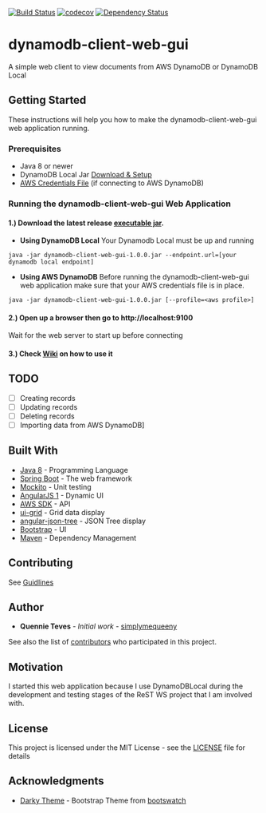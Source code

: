 [![Build Status](https://travis-ci.org/simplymequeeny/dynamodb-client-web-gui.svg?branch=master)](https://travis-ci.org/simplymequeeny/dynamodb-client-web-gui)
[![codecov](https://codecov.io/gh/simplymequeeny/dynamodb-client-web-gui/branch/master/graph/badge.svg)](https://codecov.io/gh/simplymequeeny/dynamodb-client-web-gui)
[![Dependency Status](https://www.versioneye.com/user/projects/595e7ea3368b08000ea483d6/badge.svg?style=flat-square)](https://www.versioneye.com/user/projects/595e7ea3368b08000ea483d6)

# dynamodb-client-web-gui
A simple web client to view documents from AWS DynamoDB or DynamoDB Local

## Getting Started
These instructions will help you how to make the dynamodb-client-web-gui web application running.

### Prerequisites
* Java 8 or newer
* DynamoDB Local Jar [Download & Setup](http://docs.aws.amazon.com/amazondynamodb/latest/developerguide/DynamoDBLocal.html)
* [AWS Credentials File](http://docs.aws.amazon.com/sdk-for-java/v1/developer-guide/credentials.html) (if connecting to AWS DynamoDB) 

### Running the dynamodb-client-web-gui Web Application
#### 1.) Download the latest release [executable jar](https://github.com/simplymequeeny/dynamodb-client-web-gui/releases/latest).

* **Using DynamoDB Local**
Your Dynamodb Local must be up and running

```
java -jar dynamodb-client-web-gui-1.0.0.jar --endpoint.url=[your dynamodb local endpoint]
```

* **Using AWS DynamoDB**
Before running the dynamodb-client-web-gui web application make sure that your AWS credentials file is in place.

```
java -jar dynamodb-client-web-gui-1.0.0.jar [--profile=<aws profile>]
```

#### 2.) Open up a browser then go to http://localhost:9100
Wait for the web server to start up before connecting

#### 3.) Check [Wiki](https://github.com/simplymequeeny/dynamodb-client-web-gui/wiki) on how to use it

## TODO
- [ ] Creating records
- [ ] Updating records
- [ ] Deleting records
- [ ] Importing data from AWS DynamoDB]

## Built With

* [Java 8](http://www.oracle.com/technetwork/java/javase/downloads/jdk8-downloads-2133151.html) - Programming Language
* [Spring Boot](https://spring.io/guides/gs/spring-boot) - The web framework
* [Mockito](http://site.mockito.org/) - Unit testing
* [AngularJS 1](https://angularjs.org/) - Dynamic UI 
* [AWS SDK](https://aws.amazon.com/documentation/dynamodb/) - API
* [ui-grid](http://ui-grid.info/) - Grid data display
* [angular-json-tree](https://github.com/awendland/angular-json-tree) - JSON Tree display
* [Bootstrap](http://getbootstrap.com/) - UI
* [Maven](https://maven.apache.org/) - Dependency Management

## Contributing

See [Guidlines](CONTRIBUTING.md)

## Author

* **Quennie Teves** - *Initial work* - [simplymequeeny](https://github.com/simplymequeeny)

See also the list of [contributors](https://github.com/simplymequeeny/dynamodb-client-web-gu/contributors) who participated in this project.

## Motivation
I started this web application because I use DynamoDBLocal during the development and testing stages of the ReST WS project that I am involved with.

## License

This project is licensed under the MIT License - see the [LICENSE](/LICENSE) file for details

## Acknowledgments

* [Darky Theme](https://bootswatch.com/darkly/) - Bootstrap Theme from [bootswatch](bootswatch.com)
